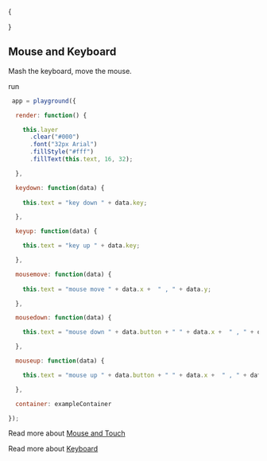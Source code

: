 {

}

## Mouse and Keyboard

Mash the keyboard, move the mouse.

run
```javascript
 app = playground({

  render: function() {

    this.layer
      .clear("#000")
      .font("32px Arial")      
      .fillStyle("#fff")
      .fillText(this.text, 16, 32);

  },

  keydown: function(data) {
    
    this.text = "key down " + data.key;

  },

  keyup: function(data) {

    this.text = "key up " + data.key;    

  },

  mousemove: function(data) {
    
    this.text = "mouse move " + data.x +  " , " + data.y;    

  },

  mousedown: function(data) {

    this.text = "mouse down " + data.button + " " + data.x +  " , " + data.y;

  },

  mouseup: function(data) {

    this.text = "mouse up " + data.button + " " + data.x +  " , " + data.y;  

  },

  container: exampleContainer

});
```

Read more about [Mouse and Touch](<?=cms::url('playground-mouse')?>)

Read more about [Keyboard](<?=cms::url('playground-keyboard')?>)